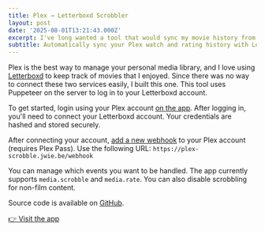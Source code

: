 ```yaml
---
title: Plex → Letterboxd Scrobbler
layout: post
date: '2025-08-01T13:21:43.000Z'
excerpt: I've long wanted a tool that would sync my movie history from Plex to Letterboxd, but since there is no public API for Letterboxd, I had to build it myself.
subtitle: Automatically sync your Plex watch and rating history with Letterboxd.
---
```


Plex is the best way to manage your personal media library, and I love using [Letterboxd](https://letterboxd.com/josiahwiebe/films/diary) to keep track of movies that I enjoyed. Since there was no way to connect these two services easily, I built this one. This tool uses Puppeteer on the server to log in to your Letterboxd account.

To get started, login using your Plex account [on the app](https://plex-scrobbler.jwie.be). After logging in, you'll need to connect your Letterboxd account. Your credentials are hashed and stored securely.

After connecting your account, [add a new webhook](https://app.plex.tv/desktop/#!/settings/webhooks) to your Plex account (requires Plex Pass). Use the following URL: `https://plex-scrobble.jwie.be/webhook`

You can manage which events you want to be handled. The app currently supports `media.scrobble` and `media.rate`. You can also disable scrobbling for non-film content.

Source code is available on [GitHub](https://github.com/josiahwiebe/plex-scrobble).

[👉 Visit the app](https://plex-scrobble.jwie.be)
